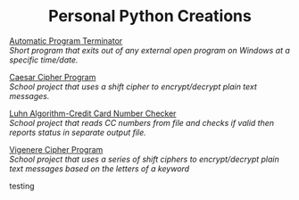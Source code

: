 <br />
<p align="center">
  <h1 align="center">Personal Python Creations</h1>
</p>

[Automatic Program Terminator](https://github.com/alina-burlacu/Personal-Python-Creations/blob/main/auto_exit_program.py)
<br/>
*Short program that exits out of any external open program on Windows at a specific time/date.*


[Caesar Cipher Program](https://github.com/alina-burlacu/Personal-Python-Creations/blob/main/caesar_cipher.py)
<br/>
*School project that uses a shift cipher to encrypt/decrypt plain text messages.*


[Luhn Algorithm-Credit Card Number Checker](https://github.com/alina-burlacu/Personal-Python-Creations/blob/main/luhn_algorithm.py)
<br/>
*School project that reads CC numbers from file and checks if valid then reports status in separate output file.*


[Vigenere Cipher Program](https://github.com/alina-burlacu/Personal-Python-Creations/blob/main/vigenere_cipher.py)
<br/>
*School project that uses a series of shift ciphers to encrypt/decrypt plain text messages based on the letters of a keyword*

testing 